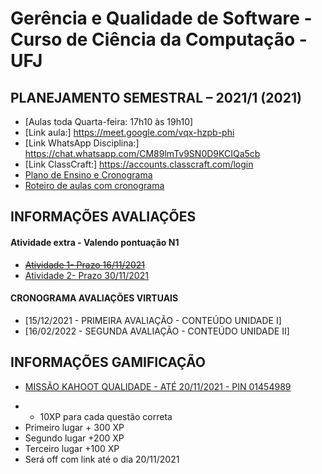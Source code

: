 # Gerência e Qualidade de Software - Curso de Ciência da Computação - UFJ

## PLANEJAMENTO SEMESTRAL – 2021/1 (2021)

- [Aulas toda Quarta-feira: 17h10 às 19h10]
- [Link aula:] https://meet.google.com/vqx-hzpb-phi
- [Link WhatsApp Disciplina:] https://chat.whatsapp.com/CM89lmTv9SN0D9KCIQa5cb
- [Link ClassCraft:] https://accounts.classcraft.com/login
- [Plano de Ensino e Cronograma](documentos/plano_ensino_remoto_gerencia_2021_1_assinado.pdf)
- [Roteiro de aulas com cronograma](documentos/roteiro.md)

##  INFORMAÇÕES AVALIAÇÕES

####  Atividade extra - Valendo pontuação N1 

- [~~Atividade 1- Prazo 16/11/2021~~](https://forms.gle/GmDYhQtLE9YpNyAD6)
- [Atividade 2- Prazo 30/11/2021](https://forms.gle/VmtbFacivmeAu3GMA)

####  CRONOGRAMA AVALIAÇÕES VIRTUAIS

- [15/12/2021 - PRIMEIRA AVALIAÇÃO - CONTEÚDO UNIDADE I]
- [16/02/2022 - SEGUNDA AVALIAÇÃO - CONTEÚDO UNIDADE II]

##  INFORMAÇÕES GAMIFICAÇÃO
- [MISSÃO KAHOOT QUALIDADE - ATÉ 20/11/2021 - PIN 01454989]( https://kahoot.it/challenge/01454989?challenge-id=dd701e52-7000-49c6-a9d2-33d726c8c00f_1637183702523)
* + 10XP para cada questão correta
* Primeiro lugar + 300 XP
* Segundo lugar +200 XP
* Terceiro lugar +100 XP
* Será off com link até o dia 20/11/2021
